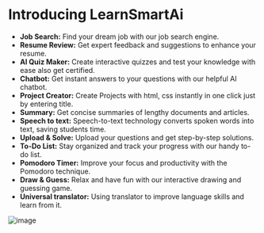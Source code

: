 # Introducing LearnSmartAi

- **Job Search:** Find your dream job with our job search engine.
- **Resume Review:** Get expert feedback and suggestions to enhance your resume.
- **AI Quiz Maker:** Create interactive quizzes and test your knowledge with ease also get certified.
- **Chatbot:** Get instant answers to your questions with our helpful AI chatbot.
- **Project Creator:** Create Projects with html, css instantly in one click just by entering title.
- **Summary:** Get concise summaries of lengthy documents and articles.
- **Speech to text:** Speech-to-text technology converts spoken words into text, saving students time.
- **Upload & Solve:** Upload your questions and get step-by-step solutions.
- **To-Do List:** Stay organized and track your progress with our handy to-do list.
- **Pomodoro Timer:** Improve your focus and productivity with the Pomodoro technique.
- **Draw & Guess:** Relax and have fun with our interactive drawing and guessing game.
- **Universal translator:** Using translator to improve language skills and learn from it.


![image](https://github.com/MukeshAofficial/LearnSmart-AI/assets/132742860/19a358d4-85d8-4b67-a2ab-76c300f82a02)
